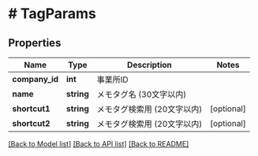 # # TagParams

## Properties

Name | Type | Description | Notes
------------ | ------------- | ------------- | -------------
**company_id** | **int** | 事業所ID |
**name** | **string** | メモタグ名 (30文字以内) |
**shortcut1** | **string** | メモタグ検索用 (20文字以内) | [optional]
**shortcut2** | **string** | メモタグ検索用 (20文字以内) | [optional]

[[Back to Model list]](../../README.md#models) [[Back to API list]](../../README.md#endpoints) [[Back to README]](../../README.md)
